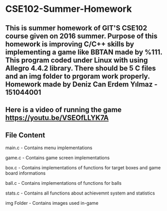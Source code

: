 # CSE102-Summer-Homework
This is summer homework of GIT'S CSE102 course given on 2016 summer. Purpose of this homework is improving C/C++ skills by implementing a game like BBTAN made by %111. This program coded under Linux with using Allegro 4.4.2 library. There should be 5 C files and an img folder to prgoram work properly. Homework made by Deniz Can Erdem Yılmaz - 151044001
-
Here is a video of running the game
https://youtu.be/VSEOfLLYK7A
-
File Content
-
main.c - Contains menu implementations

game.c - Contains game screen implementations

box.c - Contains implementations of functions for target boxes and game board informations

ball.c - Contains implementations of functions for balls

stats.c - Contains all functions about achievemnt system and statistics

img Folder - Contains images used in-game
